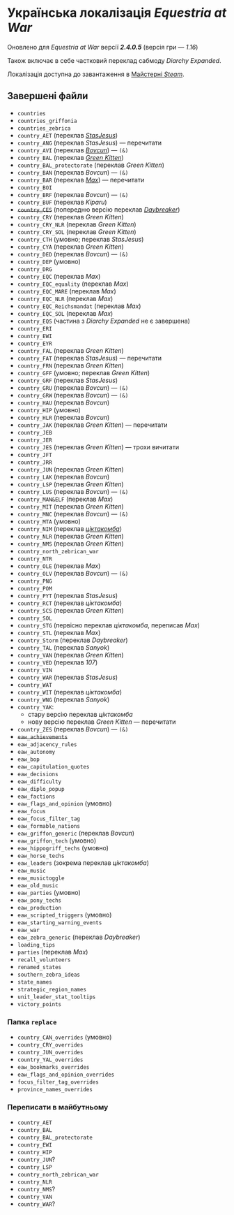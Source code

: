 # Українська локалізація *Equestria at War*
Оновлено для *Equestria at War* версії ***2.4.0.5*** (версія гри&nbsp;— *1.16*)

Також включає в себе частковий переклад сабмоду *Diarchy Expanded*.

Локалізація доступна до завантаження в [Майстерні *Steam*](https://steamcommunity.com/workshop/filedetails/?id=3176454246).

## Завершені файли
+ `countries`
+ `countries_griffonia`
+ `countries_zebrica`
+ `country_AET` (переклав [*StasJesus*](https://steamcommunity.com/profiles/76561198867405533))
+ `country_ANG` (переклав *StasJesus*) — перечитати
+ `country_AVI` (переклав [*Bovcun*](https://github.com/Bovcun-A)) — `(&)`
+ `country_BAL` (переклав [*Green Kitten*](https://steamcommunity.com/profiles/76561198235810742))
+ `country_BAL_protectorate` (переклав *Green Kitten*)
+ `country_BAN` (переклав *Bovcun*) — `(&)`
+ `country_BAR` (переклав [*Max*](https://steamcommunity.com/profiles/76561198873048643)) — перечитати
+ `country_BOI`
+ `country_BRF` (переклав *Bovcun*) — `(&)`
+ `country_BUF` (переклав *Kiparu*)
+ ~~`country_CES`~~ (попередню версію переклав [*Daybreaker*](https://steamcommunity.com/profiles/76561199084403733))
+ `country_CRY` (переклав *Green Kitten*)
+ `country_CRY_NLR` (переклав *Green Kitten*)
+ `country_CRY_SOL` (переклав *Green Kitten*)
+ `country_CTH` (умовно; переклав *StasJesus*)
+ `country_CYA` (переклав *Green Kitten*)
+ `country_DED` (переклав *Bovcun*) — `(&)`
+ `country_DEP` (умовно)
+ `country_DRG`
+ `country_EQC` (переклав *Max*)
+ `country_EQC_equality` (переклав *Max*)
+ `country_EQC_MARE` (переклав *Max*)
+ `country_EQC_NLR` (переклав *Max*)
+ `country_EQC_Reichsmandat` (переклав *Max*)
+ `country_EQC_SOL` (переклав *Max*)
+ `country_EQS` (частина з *Diarchy Expanded* не є завершена)
+ `country_ERI`
+ `country_EWI`<!--  (переклав… хто?) -->
+ `country_EYR`
+ `country_FAL` (переклав *Green Kitten*)
+ `country_FAT` (переклав *StasJesus*) — перечитати
+ `country_FRN` (переклав *Green Kitten*)
+ `country_GFF` (умовно; переклав *Green Kitten*)
+ `country_GRF` (переклав *StasJesus*)
+ `country_GRU` (переклав *Bovcun*) — `(&)`
+ `country_GRW` (переклав *Bovcun*) — `(&)`
+ `country_HAU` (переклав *Bovcun*)
+ `country_HIP` (умовно<!-- ; переклав… *All-Ampirian*? -->)
+ `country_HLR` (переклав *Bovcun*)
+ `country_JAK` (переклав *Green Kitten*) — перечитати
+ `country_JEB`
+ `country_JER`<!--  (переклав… *Римур*?) -->
+ `country_JES` (переклав *Green Kitten*) — трохи вичитати
+ `country_JFT`
+ `country_JRR`
+ `country_JUN` (переклав *Green Kitten*)
+ `country_LAK` (переклав *Bovcun*)
+ `country_LSP` (переклав *Green Kitten*)
+ `country_LUS` (переклав *Bovcun*) — `(&)`
+ `country_MAN&ELF` (переклав *Max*)
+ `country_MIT` (переклав *Green Kitten*)
+ `country_MNC` (переклав *Bovcun*) — `(&)`
+ `country_MTA` (умовно)
+ `country_NIM` (переклав [*ціктакомба*](https://steamcommunity.com/profiles/76561199241366335))
+ `country_NLR` (переклав *Green Kitten*)
+ `country_NMS` (переклав *Green Kitten*)
+ `country_north_zebrican_war`<!--  (переклав… *All-Ampirian*?) -->
+ `country_NTR`
+ `country_OLE` (переклав *Max*)
+ `country_OLV` (переклав *Bovcun*) — `(&)`
+ `country_PNG`
+ `country_POM`
+ `country_PYT` (переклав *StasJesus*)
+ `country_RCT` (переклав *ціктакомба*)
+ `country_SCS` (переклав *Green Kitten*)
+ `country_SOL`
+ `country_STG` (первісно переклав *ціктакомба*, переписав *Max*)
+ `country_STL` (переклав *Max*)
+ `country_Storm` (переклав *Daybreaker*)
+ `country_TAL` (переклав *Sanyok*)
+ `country_VAN` (переклав *Green Kitten*)
+ `country_VED` (переклав *107*)
+ `country_VIN`
+ `country_WAR` (переклав *StasJesus*)
+ `country_WAT`
+ `country_WIT` (переклав *ціктакомба*)
+ `country_WNG` (переклав *Sanyok*)
+ `country_YAK`:
	+ стару версію переклав *ціктакомба*
	+ нову версію переклав *Green Kitten* — перечитати
+ `country_ZES` (переклав *Bovcun*) — `(&)`
+ ~~`eaw_achievements`~~
+ `eaw_adjacency_rules`
+ `eaw_autonomy`
+ `eaw_bop`
+ `eaw_capitulation_quotes`
+ `eaw_decisions`
+ `eaw_difficulty`
+ `eaw_diplo_popup`
+ `eaw_factions`
+ `eaw_flags_and_opinion` (умовно)
+ `eaw_focus`
+ `eaw_focus_filter_tag`
+ `eaw_formable_nations`
+ `eaw_griffon_generic` (переклав *Bovcun*)
+ `eaw_griffon_tech` (умовно)
+ `eaw_hippogriff_techs` (умовно)
+ `eaw_horse_techs`
+ `eaw_leaders` (зокрема переклав *ціктакомба*)
+ `eaw_music`
+ `eaw_musictoggle`
+ `eaw_old_music`
+ `eaw_parties` (умовно)
+ `eaw_pony_techs`
+ `eaw_production`
+ `eaw_scripted_triggers` (умовно)
+ `eaw_starting_warning_events`
+ `eaw_war`
+ `eaw_zebra_generic` (переклав *Daybreaker*)
+ `loading_tips`
+ `parties` (переклав *Max*)
+ `recall_volunteers`
+ `renamed_states`
+ `southern_zebra_ideas`
+ `state_names`
+ `strategic_region_names`
+ `unit_leader_stat_tooltips`
+ `victory_points`

### Папка `replace`
+ `country_CAN_overrides` (умовно)
+ `country_CRY_overrides`
+ `country_JUN_overrides`
+ `country_YAL_overrides`
+ `eaw_bookmarks_overrides`
+ `eaw_flags_and_opinion_overrides`
+ `focus_filter_tag_overrides`
+ `province_names_overrides`

### Переписати в майбутньому
+ `country_AET`
+ `country_BAL`
+ `country_BAL_protectorate`
+ `country_EWI`
+ `country_HIP`
+ `country_JUN`?
+ `country_LSP`
+ `country_north_zebrican_war`
+ `country_NLR`
+ `country_NMS`?
+ `country_VAN`
+ `country_WAR`?